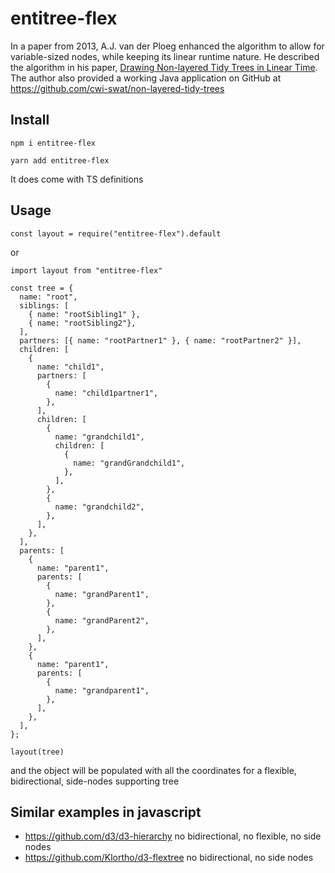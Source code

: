 # entitree-flex

In a paper from 2013, A.J. van der Ploeg enhanced the algorithm to allow
for variable-sized nodes, while keeping its linear runtime nature. He
described the algorithm in his paper, [Drawing Non-layered Tidy Trees in
Linear Time](https://core.ac.uk/download/pdf/301654972.pdf). The author also provided a working Java application
on GitHub at https://github.com/cwi-swat/non-layered-tidy-trees

## Install

```
npm i entitree-flex
```

```
yarn add entitree-flex
```

It does come with TS definitions

## Usage

```
const layout = require("entitree-flex").default
```

or

```
import layout from "entitree-flex"
```

```
const tree = {
  name: "root",
  siblings: [
    { name: "rootSibling1" },
    { name: "rootSibling2"},
  ],
  partners: [{ name: "rootPartner1" }, { name: "rootPartner2" }],
  children: [
    {
      name: "child1",
      partners: [
        {
          name: "child1partner1",
        },
      ],
      children: [
        {
          name: "grandchild1",
          children: [
            {
              name: "grandGrandchild1",
            },
          ],
        },
        {
          name: "grandchild2",
        },
      ],
    },
  ],
  parents: [
    {
      name: "parent1",
      parents: [
        {
          name: "grandParent1",
        },
        {
          name: "grandParent2",
        },
      ],
    },
    {
      name: "parent1",
      parents: [
        {
          name: "grandparent1",
        },
      ],
    },
  ],
};

layout(tree)
```

and the object will be populated with all the coordinates for a flexible, bidirectional, side-nodes supporting tree

## Similar examples in javascript

- https://github.com/d3/d3-hierarchy no bidirectional, no flexible, no side nodes
- https://github.com/Klortho/d3-flextree no bidirectional, no side nodes
